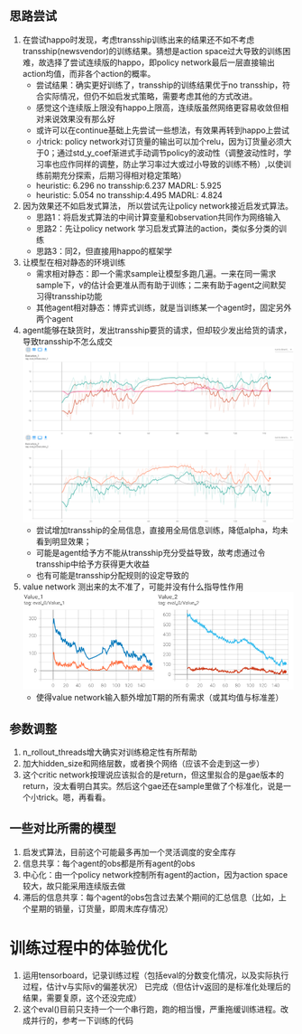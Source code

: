 ## 思路尝试
1. 在尝试happo时发现，考虑transship训练出来的结果还不如不考虑transship(newsvendor)的训练结果。猜想是action space过大导致的训练困难，故选择了尝试连续版的happo，即policy network最后一层直接输出action均值，而非各个action的概率。
   + 尝试结果：确实更好训练了，transship的训练结果优于no transship，符合实际情况，但仍不如启发式策略，需要考虑其他的方式改进。
   + 感觉这个连续版上限没有happo上限高，连续版虽然网络更容易收敛但相对来说效果没有那么好
   + 或许可以在continue基础上先尝试一些想法，有效果再转到happo上尝试
   + 小trick: policy network对订货量的输出可以加个relu，因为订货量必须大于0；通过std_y_coef渐进式手动调节policy的波动性（调整波动性时，学习率也应作同样的调整，防止学习率过大或过小导致的训练不畅）,以使训练前期充分探索，后期习得相对稳定策略）
   + heuristic: 6.296 no transship:6.237 MADRL: 5.925
   + heuristic: 5.054 no transship:4.495 MADRL: 4.824
2. 因为效果还不如启发式算法， 所以尝试先让policy network接近启发式算法。
   + 思路1：将启发式算法的中间计算变量和observation共同作为网络输入
   + 思路2：先让policy network 学习启发式算法的action，类似多分类的训练
   + 思路3：同2，但直接用happo的框架学
3. 让模型在相对静态的环境训练
   + 需求相对静态：即一个需求sample让模型多跑几遍。一来在同一需求sample下，v的估计会更准从而有助于训练；二来有助于agent之间默契习得transship功能
   + 其他agent相对静态：博弈式训练，就是当训练某一个agent时，固定另外两个agent
4. agent能够在缺货时，发出transship要货的请求，但却较少发出给货的请求，导致transship不怎么成交![](2023-02-16-12-46-57.png)
   + 尝试增加transship的全局信息，直接用全局信息训练，降低alpha，均未看到明显效果；
   + 可能是agent给予方不能从transship充分受益导致，故考虑通过令transship中给予方获得更大收益
   + 也有可能是transship分配规则的设定导致的
5.  value network 测出来的太不准了，可能并没有什么指导性作用![](2023-02-19-09-43-30.png)
    + 使得value network输入额外增加T期的所有需求（或其均值与标准差）
## 参数调整
1. n_rollout_threads增大确实对训练稳定性有所帮助
2. 加大hidden_size和网络层数，或者换个网络（应该不会走到这一步）
3. 这个critic network按理说应该拟合的是return，但这里拟合的是gae版本的return，没太看明白其实。然后这个gae还在sample里做了个标准化，说是一个小trick。嗯，再看看。

## 一些对比所需的模型
1. 启发式算法，目前这个可能最多再加一个灵活调度的安全库存
2. 信息共享：每个agent的obs都是所有agent的obs
3. 中心化：由一个policy network控制所有agent的action，因为action space较大，故只能采用连续版去做
4. 滞后的信息共享：每个agent的obs包含过去某个期间的汇总信息（比如，上个星期的销量，订货量，即周末库存情况）

# 训练过程中的体验优化
1. 运用tensorboard，记录训练过程（包括eval的分数变化情况，以及实际执行过程，估计v与实际v的偏差状况） 已完成（但估计v返回的是标准化处理后的结果，需要复原，这个还没完成）
2. 这个eval()目前只支持一个一个串行跑，跑的相当慢，严重拖缓训练进程。改成并行的，参考一下训练的代码